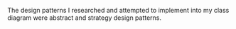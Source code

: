 The design patterns I researched and attempted to implement into my class diagram were abstract and strategy design patterns.
